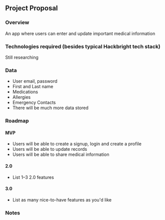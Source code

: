 ## Project Proposal

### Overview

An app where users can enter and update important medical information

### Technologies required (besides typical Hackbright tech stack)

Still researching 

### Data
- User email, password
- First and Last name 
- Medications
- Allergies
- Emergency Contacts
- There will be much more data stored 

### Roadmap

#### MVP

- Users will be able to create a signup, login and create a profile
- Users will be able to update records 
- Users will be able to share medical information 

#### 2.0

- List 1–3 2.0 features

#### 3.0

- List as many nice-to-have features as you'd like

### Notes
